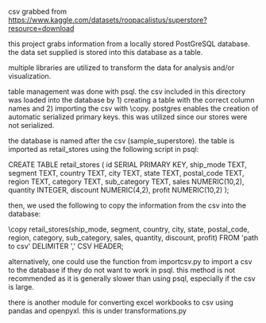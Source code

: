 csv grabbed from
https://www.kaggle.com/datasets/roopacalistus/superstore?resource=download

this project grabs information from a locally stored PostGreSQL database. the data set supplied is stored into this database as a table. 

multiple libraries are utilized to transform the data for analysis and/or visualization.

table management was done with psql. the csv included in this directory was loaded into the database by 1) creating a table with the correct column names and 2) importing the csv with \copy. postgres enables the creation of automatic serialized primary keys. this was utilized since our stores were not serialized.

the database is named after the csv (sample_superstore). the table is imported as retail_stores using the following script in psql:

CREATE TABLE retail_stores (
    id SERIAL PRIMARY KEY,
    ship_mode TEXT,
    segment TEXT,
    country TEXT,
    city TEXT,
    state TEXT,
    postal_code TEXT,
    region TEXT,
    category TEXT,
    sub_category TEXT,
    sales NUMERIC(10,2),
    quantity INTEGER,
    discount NUMERIC(4,2),
    profit NUMERIC(10,2)
);

then, we used the following to copy the information from the csv into the database:

\copy retail_stores(ship_mode, segment, country, city, state, postal_code, region, category, sub_category, sales, quantity, discount, profit)
FROM 'path to csv' DELIMITER ',' CSV HEADER;

alternatively, one could use the function from importcsv.py to import a csv to the database if they do not want to work in psql. this method is not recommended as it is generally slower than using psql, especially if the csv is large.

there is another module for converting excel workbooks to csv using pandas and openpyxl. this is under transformations.py